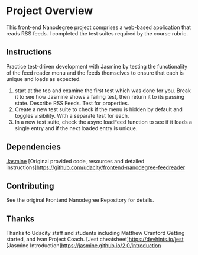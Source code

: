 # Project Overview

This front-end Nanodegree project comprises a web-based application that reads RSS feeds. I completed the test suites required by the course rubric. 

## Instructions

Practice test-driven development with Jasmine by testing the functionality of the feed reader menu and the feeds themselves to ensure that each is unique and loads as expected.
1. start at the top and examine the first test which was done for you. Break it to see how Jasmine shows a failing test, then return it to its passing state. Describe RSS Feeds. Test for properties.
2.  Create a new test suite to check if the menu is hidden by default and toggles visibility. With a separate test for each.
3.  In a new test suite, check the async loadFeed function to see if it loads a single entry and if the next loaded entry is unique. 

## Dependencies

[Jasmine](http://jasmine.github.io/)
[Original provided code, resources and detailed instructions]https://github.com/udacity/frontend-nanodegree-feedreader


## Contributing
See the original Frontend Nanodegree Repository for details.

## Thanks
Thanks to Udacity staff and students including Matthew Cranford Getting started, and Ivan Project Coach. 
[Jest cheatsheet]https://devhints.io/jest
[Jasmine Introduction]https://jasmine.github.io/2.0/introduction




